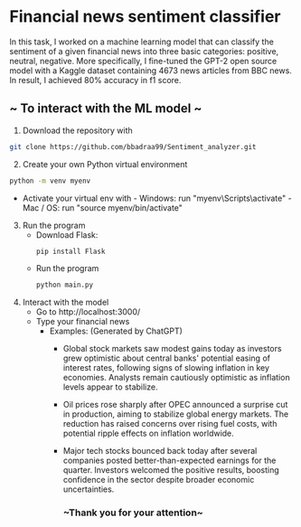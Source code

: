 # Financial news sentiment classifier

In this task, I worked on a machine learning model that can classify the sentiment of a given financial news into three basic categories: positive, neutral, negative. More specifically, I fine-tuned the GPT-2 open source model with a Kaggle dataset containing 4673 news articles from BBC news. In result, I achieved 80% accuracy in f1 score.

## ~ To interact with the ML model ~

1. Download the repository with 
```bash
git clone https://github.com/bbadraa99/Sentiment_analyzer.git
```
2. Create your own Python virtual environment

```bash
python -m venv myenv
```
   - Activate your virtual env with
    - Windows: run "myenv\Scripts\activate"
    - Mac / OS: run "source myenv/bin/activate"
3. Run the program
    - Download Flask: 
      ```bash
      pip install Flask
      ```
    - Run the program
      ```bash
      python main.py
      ```
4. Interact with the model
   - Go to http://localhost:3000/ 
   - Type your financial news
     - Examples: (Generated by ChatGPT)
       - Global stock markets saw modest gains today as investors grew optimistic about central banks' potential easing of interest rates, following signs of slowing inflation in key economies. Analysts remain cautiously optimistic as inflation levels appear to stabilize. 
       - Oil prices rose sharply after OPEC announced a surprise cut in production, aiming to stabilize global energy markets. The reduction has raised concerns over rising fuel costs, with potential ripple effects on inflation worldwide.
       - Major tech stocks bounced back today after several companies posted better-than-expected earnings for the quarter. Investors welcomed the positive results, boosting confidence in the sector despite broader economic uncertainties.

            ### ~Thank you for your attention~
